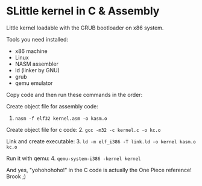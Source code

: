 SLittle kernel in C & Assembly
==============================

Little kernel loadable with the GRUB bootloader on x86 system.

Tools you need installed:
- x86 machine
- Linux
- NASM assembler
- ld (linker by GNU)
- grub
- qemu emulator

Copy code and then run these commands in the order:

Create object file for assembly code:
1. ```nasm -f elf32 kernel.asm -o kasm.o```

Create object file for c code:
2. ```gcc -m32 -c kernel.c -o kc.o```

Link and create executable:
3. ```ld -m elf_i386 -T link.ld -o kernel kasm.o kc.o```

Run it with qemu:
4. ```qemu-system-i386 -kernel kernel```


And yes, "yohohohoho!" in the C code is actually the One Piece reference! Brook ;)

